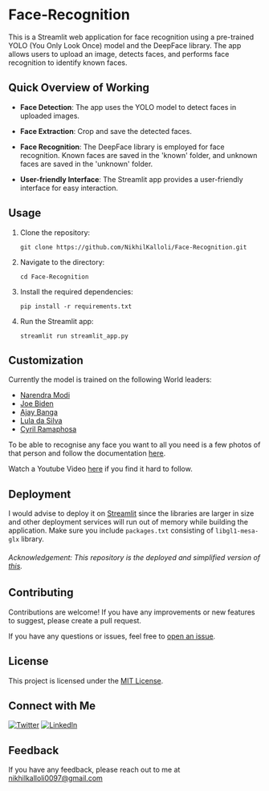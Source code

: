 # Face-Recognition 

This is a Streamlit web application for face recognition using a pre-trained YOLO (You Only Look Once) model and the DeepFace library. The app allows users to upload an image, detects faces, and performs face recognition to identify known faces.



## Quick Overview of Working

- **Face Detection**: The app uses the YOLO model to detect faces in uploaded images.
 
- **Face Extraction**: Crop and save the detected faces.

- **Face Recognition**: The DeepFace library is employed for face recognition. Known faces are saved in the 'known' folder, and unknown faces are saved in the 'unknown' folder.

- **User-friendly Interface**: The Streamlit app provides a user-friendly interface for easy interaction.


## Usage

1. Clone the repository:

   ```
   git clone https://github.com/NikhilKalloli/Face-Recognition.git
   ```
2. Navigate to the directory:
    ```
    cd Face-Recognition
    ```

3. Install the required dependencies:
    ```
    pip install -r requirements.txt
    ```

4. Run the Streamlit app:
    ``` 
    streamlit run streamlit_app.py
    ```

## Customization
 Currently the model is trained on the following World leaders:
 - [Narendra Modi](https://en.wikipedia.org/wiki/Narendra_Modi)
 - [Joe Biden](https://en.wikipedia.org/wiki/Joe_Biden)
 - [Ajay Banga](https://en.wikipedia.org/wiki/Ajay_Banga)
 - [Lula da Silva](https://en.wikipedia.org/wiki/Luiz_In%C3%A1cio_Lula_da_Silva)
 - [Cyril Ramaphosa](https://en.wikipedia.org/wiki/Cyril_Ramaphosa)   
      
To be able to recognise any face you want to all you need is a few photos of that person and follow the documentation [here](https://github.com/NikhilKalloli/Face-Recognition/blob/main/Custom.md).

Watch a Youtube Video [here](https://youtu.be/FoQ_aJkYwBE?si=wyG9eSOnqBg0upyL) if you find it hard to follow.


## Deployment
I would advise to deploy it on [Streamlit](https://share.streamlit.io/) since the libraries are larger in size and other deployment services will run out of memory while building the application. Make sure you include `packages.txt` consisting of  `libgl1-mesa-glx` library.


###### Acknowledgement: This repository is the deployed and simplified version of [this](https://github.com/sOR-o/Face-Recognition).

## Contributing

Contributions are welcome! If you have any improvements or new features to suggest, please create a pull request.

If you have any questions or issues, feel free to [open an issue](https://github.com/NikhilKalloli/Face-Recognition/issues).


## License

This project is licensed under the [MIT License](LICENSE).


## Connect with Me

[![Twitter](https://img.shields.io/badge/Twitter-1DA1F2?style=for-the-badge&logo=twitter&logoColor=white)](https://twitter.com/NikhilKalloli)
[![LinkedIn](https://img.shields.io/badge/LinkedIn-0A66C2?style=for-the-badge&logo=linkedin&logoColor=white)](https://www.linkedin.com/in/nikhil-kalloli-a6ab2a25b/)

## Feedback

If you have any feedback, please reach out to me at nikhilkalloli0097@gmail.com
   
